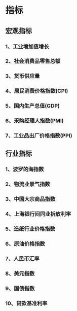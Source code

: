 # 指标

## 宏观指标
### 1、工业增加值增长
### 2、社会消费品零售总额
### 3、货币供应量
### 4、居民消费价格指数(CPI)
### 5、国内生产总值(GDP)
### 6、采购经理人指数(PMI)
### 7、工业品出厂价格指数(PPI)

## 行业指标
### 1、波罗的海指数
### 2、物流业景气指数
### 3、中国大宗商品指数
### 4、上海银行间同业拆放利率
### 5、造纸行业价格指数
### 6、原油价格指数
### 7、人民币汇率
### 8、美元指数
### 9、国债指数
### 10、贷款基准利率